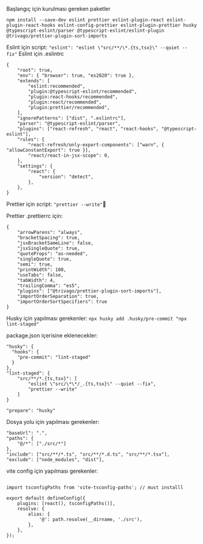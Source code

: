 Başlangıç için kurulması gereken paketler
```
npm install --save-dev eslint prettier eslint-plugin-react eslint-plugin-react-hooks eslint-config-prettier eslint-plugin-prettier husky @typescript-eslint/parser @typescript-eslint/eslint-plugin @trivago/prettier-plugin-sort-imports
```

Eslint için script: 
``` "eslint": "eslint \"src/**/\*.{ts,tsx}\" --quiet --fix" ```
Eslint için .eslintrc

```
{
    "root": true,
    "env": { "browser": true, "es2020": true },
    "extends": [
        "eslint:recommended",
        "plugin:@typescript-eslint/recommended",
        "plugin:react-hooks/recommended",
        "plugin:react/recommended",
        "plugin:prettier/recommended",
    ],
    "ignorePatterns": ["dist", ".eslintrc"],
    "parser": "@typescript-eslint/parser",
    "plugins": ["react-refresh", "react", "react-hooks", "@typescript-eslint"],
    "rules": {
        "react-refresh/only-export-components": ["warn", { "allowConstantExport": true }],
        "react/react-in-jsx-scope": 0,
    },
    "settings": {
        "react": {
            "version": "detect",
        },
    },
}
```

Prettier için script: 
``` "prettier --write" ```

Prettier .prettierrc için: 
```
{
    "arrowParens": "always",
    "bracketSpacing": true,
    "jsxBracketSameLine": false,
    "jsxSingleQuote": true,
    "quoteProps": "as-needed",
    "singleQuote": true,
    "semi": true,
    "printWidth": 100,
    "useTabs": false,
    "tabWidth": 4,
    "trailingComma": "es5",
    "plugins": ["@trivago/prettier-plugin-sort-imports"],
    "importOrderSeparation": true,
    "importOrderSortSpecifiers": true
}
```

Husky için yapılması gerekenler:
```npx husky add .husky/pre-commit "npx lint-staged" ```

package.json içerisine eklenecekler: 
```
"husky": {
  "hooks": {
    "pre-commit": "lint-staged"
  }
},
"lint-staged": {
    "src/**/*.{ts,tsx}": [
        "eslint \"src/\*\*/_.{ts,tsx}\" --quiet --fix",
        "prettier --write"
    ]
}
```

```"prepare": "husky" ```

Dosya yolu için yapılması gerekenler:

```
"baseUrl": ".",
"paths": {
    "@/*": ["./src/*"]
},
"include": ["src/**/*.ts", "src/**/*.d.ts", "src/**/*.tsx"],
"exclude": ["node_modules", "dist"],
```

vite config için yapılması gerekenler:

```

import tsconfigPaths from 'vite-tsconfig-paths'; // must installl

export default defineConfig({
    plugins: [react(), tsconfigPaths()],
    resolve: {
        alias: {
            '@': path.resolve(__dirname, './src'),
        },
    },
});
```



